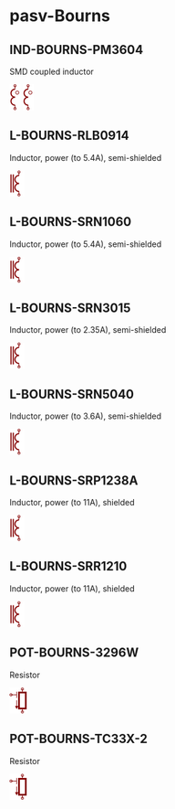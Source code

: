 # pasv-Bourns

## IND-BOURNS-PM3604
SMD coupled inductor

![IND-BOURNS-PM3604__1__1](/images/passive__TRANS-2__1__1.png?raw=true) 
![IND-BOURNS-PM3604__2__1](/images/passive__TRANS-2__1__1.png?raw=true) 

## L-BOURNS-RLB0914
Inductor, power (to 5.4A), semi-shielded

![L-BOURNS-RLB0914__1__1](/images/pasv-ind__L-MURATA-LQH3NP_J0__1__1.png?raw=true) 

## L-BOURNS-SRN1060
Inductor, power (to 5.4A), semi-shielded

![L-BOURNS-SRN1060__1__1](/images/pasv-ind__L-MURATA-LQH3NP_J0__1__1.png?raw=true) 

## L-BOURNS-SRN3015
Inductor, power (to 2.35A), semi-shielded

![L-BOURNS-SRN3015__1__1](/images/pasv-ind__L-MURATA-LQH3NP_J0__1__1.png?raw=true) 

## L-BOURNS-SRN5040
Inductor, power (to 3.6A), semi-shielded

![L-BOURNS-SRN5040__1__1](/images/pasv-ind__L-MURATA-LQH3NP_J0__1__1.png?raw=true) 

## L-BOURNS-SRP1238A
Inductor, power (to 11A), shielded

![L-BOURNS-SRP1238A__1__1](/images/pasv-ind__L-MURATA-LQH3NP_J0__1__1.png?raw=true) 

## L-BOURNS-SRR1210
Inductor, power (to 11A), shielded

![L-BOURNS-SRR1210__1__1](/images/pasv-ind__L-MURATA-LQH3NP_J0__1__1.png?raw=true) 

## POT-BOURNS-3296W
Resistor

![POT-BOURNS-3296W__1__1](/images/passive__POT-TRIM__1__1.png?raw=true) 

## POT-BOURNS-TC33X-2
Resistor

![POT-BOURNS-TC33X-2__1__1](/images/passive__POT-TRIM__1__1.png?raw=true) 

